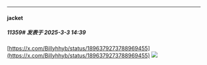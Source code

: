 ﻿
*****

####  jacket  
##### 11359#       发表于 2025-3-3 14:39

[https://x.com/Billyhhyb/status/1896379273788969455](https://x.com/Billyhhyb/status/1896379273788969455)
<img src="https://s2.loli.net/2025/03/03/IDHrqW6CU9gVKT5.jpg" referrerpolicy="no-referrer">

